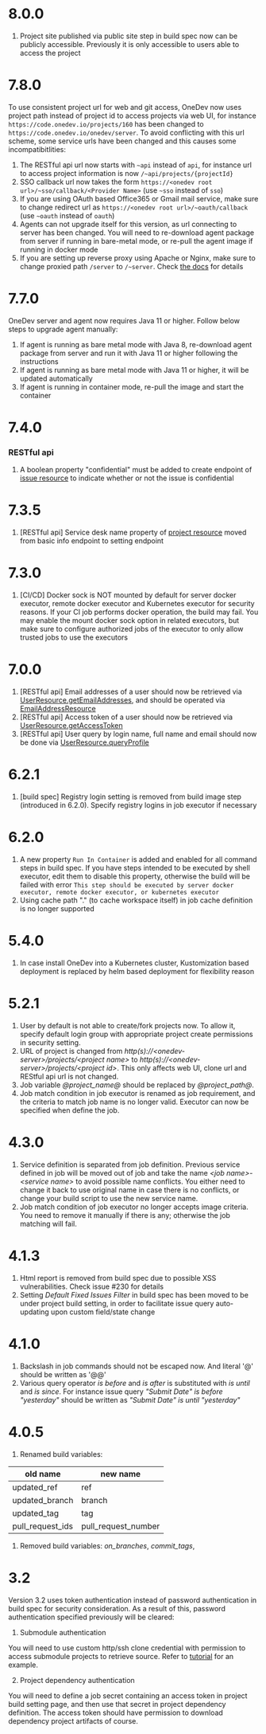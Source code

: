 # 8.0.0

1. Project site published via public site step in build spec now can be publicly accessible. Previously it is only accessible to users able to access the project 

# 7.8.0

To use consistent project url for web and git access, OneDev now uses project path instead of project id to access projects via web UI, for instance `https://code.onedev.io/projects/160` has been changed to `https://code.onedev.io/onedev/server`. To avoid conflicting with this url scheme, 
some service urls have been changed and this causes some incompatibitlities:

1. The RESTful api url now starts with `~api` instead of `api`, for instance url to access project information is now `/~api/projects/{projectId}` 
2. SSO callback url now takes the form `https://<onedev root url>/~sso/callback/<Provider Name>` (use `~sso` instead of `sso`)
3. If you are using OAuth based Office365 or Gmail mail service, make sure to change redirect url as `https://<onedev root url>/~oauth/callback` (use `~oauth` instead of `oauth`)
4. Agents can not upgrade itself for this version, as url connecting to server has been changed. You will need to re-download 
agent package from server if running in bare-metal mode, or re-pull the agent image if running in docker mode
5. If you are setting up reverse proxy using Apache or Nginx, make sure to change proxied path `/server` to `/~server`. Check [the docs](https://docs.onedev.io/administration-guide/reverse-proxy-setup) for details

# 7.7.0

OneDev server and agent now requires Java 11 or higher. Follow below steps to upgrade agent manually:

1. If agent is running as bare metal mode with Java 8, re-download agent package from server and run it 
with Java 11 or higher following the instructions
1. If agent is running as bare metal mode with Java 11 or higher, it will be updated automatically
1. If agent is running in container mode, re-pull the image and start the container

# 7.4.0

### RESTful api

1. A boolean property "confidential" must be added to create endpoint of [issue resource](/~help/api/io.onedev.server.rest.IssueResource/create) to indicate whether or not the issue is confidential

# 7.3.5
1. [RESTful api] Service desk name property of [project resource](/~help/api/io.onedev.server.rest.ProjectResource) moved from basic info endpoint to setting endpoint

# 7.3.0
1. [CI/CD] Docker sock is NOT mounted by default for server docker executor, remote docker executor and Kubernetes 
executor for security reasons. If your CI job performs docker operation, the build may fail. You may enable 
the mount docker sock option in related executors, but make sure to configure authorized jobs of the executor 
to only allow trusted jobs to use the executors

# 7.0.0

1. [RESTful api] Email addresses of a user should now be retrieved via [UserResource.getEmailAddresses](/~help/api/io.onedev.server.rest.UserResource/getEmailAddresses), and should be operated via [EmailAddressResource](/~help/api/io.onedev.server.rest.EmailAddressResource)
2. [RESTful api] Access token of a user should now be retrieved via [UserResource.getAccessToken](/~help/api/io.onedev.server.rest.UserResource/getAccessToken)
3. [RESTful api] User query by login name, full name and email should now be done via [UserResource.queryProfile](/~help/api/io.onedev.server.rest.UserResource/queryProfile)

# 6.2.1

1. [build spec] Registry login setting is removed from build image step (introduced in 6.2.0). Specify registry logins 
in job executor if necessary

# 6.2.0

1. A new property `Run In Container` is added and enabled for all command steps in build spec. If you have steps intended to 
be executed by shell executor, edit them to disable this property, otherwise the build will be failed with error `This step should be executed by server docker executor, remote docker executor, or kubernetes executor`
1. Using cache path &quot;.&quot; (to cache workspace itself) in job cache definition is no longer supported

# 5.4.0 

1. In case install OneDev into a Kubernetes cluster, Kustomization based deployment is replaced by helm based deployment for flexibility reason

# 5.2.1

1. User by default is not able to create/fork projects now. To allow it, specify default login group with appropriate project create permissions in security setting.
2. URL of project is changed from *http(s)://\<onedev-server\>/projects/\<project name\>* to *http(s)://\<onedev-server\>/projects/\<project id\>*. This only affects web UI, clone url and REStful api url is not changed.
3. Job variable *@project_name@* should be replaced by *@project_path@*.
4. Job match condition in job executor is renamed as job requirement, and the criteria to match job name is no longer valid. Executor can now be specified when define the job.

# 4.3.0

1. Service definition is separated from job definition. Previous service defined in job will be moved out of job and take the name _\<job name\>-\<service name\>_ to avoid possible name conflicts. You either need to change it back to use original name in case there is no conflicts, or change your build script to use the new service name. 
2. Job match condition of job executor no longer accepts image criteria. You need to remove it manually if there is any; otherwise the job matching will fail.

# 4.1.3

1. Html report is removed from build spec due to possible XSS vulnerabilities. Check issue #230 for details
2. Setting _Default Fixed Issues Filter_ in build spec has been moved to be under project build setting, in order to facilitate issue query auto-updating upon custom field/state change

# 4.1.0

1. Backslash in job commands should not be escaped now. And literal '@' should be written as '@@'
2. Various query operator _is before_ and _is after_ is substituted with _is until_ and _is since_. For instance issue query _"Submit Date" is before "yesterday"_ should be written as _"Submit Date" is until "yesterday"_

# 4.0.5

1. Renamed build variables:

  |old name|new name|
  |---|---|
  |updated_ref|ref|
  |updated_branch|branch|
  |updated_tag|tag|
  |pull_request_ids|pull_request_number|

1. Removed build variables: _on_branches_, _commit_tags_, 

# 3.2

Version 3.2 uses token authentication instead of password authentication in build spec for security 
consideration. As a result of this, password authentication specified previously will be cleared:

1. Submodule authentication
  
  You will need to use custom http/ssh clone credential with permission to access submodule projects to retrieve source. Refer to [tutorial](https://docs.onedev.io/tutorials/cicd/clone-submodules-ssh/) for an example.
  
2. Project dependency authentication

  You will need to define a job secret containing an access token in project build setting page, and then use that secret in project dependency definition. The access token should have permission to download dependency project artifacts of course.